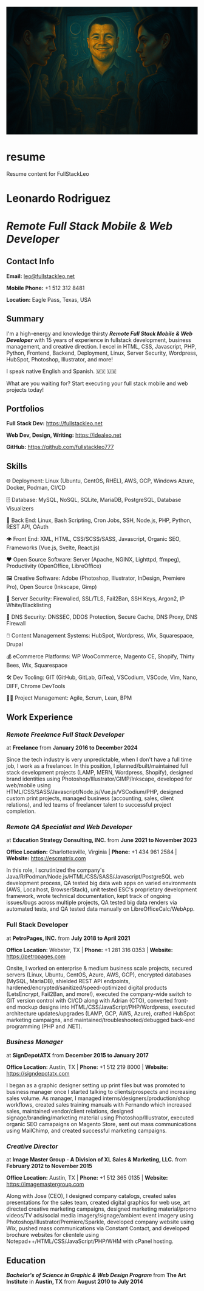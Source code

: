 ![Resume Cover Image](https://raw.githubusercontent.com/fullstackleo777/covers/refs/heads/main/covers/resume/cover_resume.png)

# resume
Resume content for FullStackLeo

# Leonardo Rodriguez
# _**Remote Full Stack Mobile & Web Developer**_

## Contact Info

**Email:** leo@fullstackleo.net

**Mobile Phone:** +1 512 312 8481

**Location:** Eagle Pass, Texas, USA

## Summary

I'm a high-energy and knowledge thirsty _**Remote Full Stack Mobile & Web Developer**_ with 15 years of experience in fullstack development, business management, and creative direction. I excel in HTML, CSS, Javascript, PHP, Python, Frontend, Backend, Deployment, Linux, Server Security, Wordpress, HubSpot, Photoshop, Illustrator, and more!

I speak native English and Spanish. 🇲🇽 🇺🇲

What are you waiting for? Start executing your full stack mobile and web projects today!

## Portfolios

**Full Stack Dev:** https://fullstackleo.net

**Web Dev, Design, Writing:** https://idealeo.net

**GitHub:** https://github.com/fullstackleo777


## Skills

🌐 Deployment: Linux (Ubuntu, CentOS, RHEL), AWS, GCP, Windows Azure, Docker, Podman, CI/CD

🗄️ Database: MySQL, NoSQL, SQLite, MariaDB, PostgreSQL, Database Visualizers

🧠 Back End: Linux, Bash Scripting, Cron Jobs, SSH, Node.js, PHP, Python, REST API, OAuth

👁️ Front End: XML, HTML, CSS/SCSS/SASS, Javascript, Organic SEO, Frameworks (Vue.js, Svelte, React.js)

❤️ Open Source Software: Server (Apache, NGINX, Lighttpd, ffmpeg), Productivity (OpenOffice, LibreOffice)

🖼️ Creative Software: Adobe (Photoshop, Illustrator, InDesign, Premiere Pro), Open Source (Inkscape, Gimp)

🔐 Server Security: Firewalled, SSL/TLS, Fail2Ban, SSH Keys, Argon2, IP White/Blacklisting

🔑 DNS Security: DNSSEC, DDOS Protection, Secure Cache, DNS Proxy, DNS Firewall

🖱️ Content Management Systems: HubSpot, Wordpress, Wix, Squarespace, Drupal

💰 eCommerce Platforms: WP WooCommerce, Magento CE, Shopify, Thirty Bees, Wix, Squarespace

🛠️ Dev Tooling: GIT (GitHub, GitLab, GiTea), VSCodium, VSCode, Vim, Nano, DIFF, Chrome DevTools

👨‍💼 Project Management: Agile, Scrum, Lean, BPM

## Work Experience
### _**Remote Freelance Full Stack Developer**_
at **Freelance** from **January 2016 to December 2024**

Since the tech industry is very unpredictable, when I don't have a full time job, I work as a freelancer. In this position, I planned/built/maintained full stack development projects (LAMP, MERN, Wordpress, Shopify), designed brand identities using Photoshop/Illustrator/GIMP/Inkscape, developed for web/mobile using HTML/CSS/SASS/Javascript/Node.js/Vue.js/VSCodium/PHP, designed custom print projects, managed business (accounting, sales, client relations), and led teams of freelancer talent to successful project completion.

### _**Remote QA Specialist and Web Developer**_
at **Education Strategy Consulting, INC.** from **June 2021 to November 2023**

**Office Location:** Charlottesville, Virginia  |  **Phone:** +1 434 961 2584  |  **Website:** https://escmatrix.com

In this role, I scrutinized the company's Java/R/Podman/Node.js/HTML/CSS/SASS/Javascript/PostgreSQL web development process, QA tested big data web apps on varied environments (AWS, Localhost, BrowserStack), unit tested ESC's proprietary development framework, wrote technical documentation, kept track of ongoing issues/bugs across multiple projects, QA tested big data renders via automated tests, and QA tested data manually on LibreOfficeCalc/WebApp.

### Full Stack Developer
at **PetroPages, INC.** from **July 2018 to April 2021**

**Office Location:** Webster, TX  |  **Phone:** +1 281 316 0353  |  **Website:** https://petropages.com

Onsite, I worked on enterprise & medium business scale projects, secured servers (Linux, Ubuntu, CentOS, Azure, AWS, GCP), encrypted databases (MySQL, MariaDB), shielded REST API endpoints, hardened/encrypted/sanitized/speed-optimized digital products (LetsEncrypt, Fail2Ban, and more!), executed the company-wide switch to GIT version control with CI/CD along with Adrian (CTO), converted front-end mockup designs into HTML/CSS/JavaScript/PHP/Wordpress, executed architecture updates/upgrades (LAMP, GCP, AWS, Azure), crafted HubSpot marketing campaigns, and maintained/troubleshooted/debugged back-end programming (PHP and .NET).

### _**Business Manager**_
at **SignDepotATX** from **December 2015 to January 2017**

**Office Location:** Austin, TX  |  **Phone:** +1 512 219 8000  |  **Website:** https://signdepotatx.com

I began as a graphic designer setting up print files but was promoted to business manager once I started talking to clients/prospects and increasing sales volume. As manager, I managed interns/designers/production/shop workflows, created sales training manuals with Fernando which increased sales, maintained vendor/client relations, designed signage/branding/marketing material using Photoshop/Illustrator, executed organic SEO camapaigns on Magento Store, sent out mass communications using MailChimp, and created successful marketing campaigns.

### _**Creative Director**_
at **Image Master Group - A Division of XL Sales & Marketing, LLC.** from **February 2012 to November 2015**

**Office Location:** Austin, TX  |  **Phone:** +1 512 365 0135  |  **Website:** https://imagemastergroup.com

Along with Jose (CEO), I designed company catalogs, created sales presentations for the sales team, created digital graphics for web use, art directed creative marketing campaigns, designed marketing material/promo videos/TV ads/social media imagery/signage/ambient event imagery using Photoshop/Illustrator/Premiere/Sparkle, developed company website using Wix, pushed mass communications via Constant Contact, and developed brochure websites for clientele using Notepad++/HTML/CSS/JavaScript/PHP/WHM with cPanel hosting.

## Education
_**Bachelor's of Science in Graphic & Web Design Program**_ from **The Art Institute** in **Austin, TX** from **August 2010 to July 2014**
